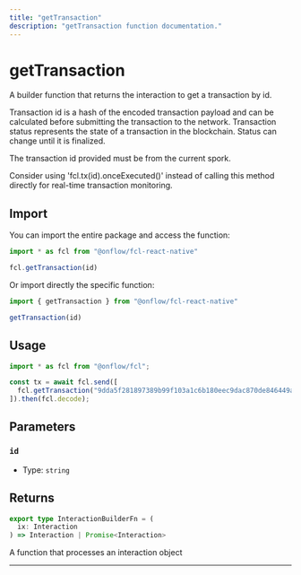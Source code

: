 ```yaml
---
title: "getTransaction"
description: "getTransaction function documentation."
---
```


<!-- THIS DOCUMENT IS AUTO-GENERATED FROM [onflow/fcl-react-native/src/fcl-react-native.ts](https://github.com/onflow/fcl-js/tree/master/packages/fcl-react-native/src/fcl-react-native.ts). DO NOT EDIT MANUALLY -->

# getTransaction

A builder function that returns the interaction to get a transaction by id.

Transaction id is a hash of the encoded transaction payload and can be calculated before submitting the transaction to the network.
Transaction status represents the state of a transaction in the blockchain. Status can change until it is finalized.

The transaction id provided must be from the current spork.

Consider using 'fcl.tx(id).onceExecuted()' instead of calling this method directly for real-time transaction monitoring.

## Import

You can import the entire package and access the function:

```typescript
import * as fcl from "@onflow/fcl-react-native"

fcl.getTransaction(id)
```

Or import directly the specific function:

```typescript
import { getTransaction } from "@onflow/fcl-react-native"

getTransaction(id)
```

## Usage

```typescript
import * as fcl from "@onflow/fcl";

const tx = await fcl.send([
  fcl.getTransaction("9dda5f281897389b99f103a1c6b180eec9dac870de846449a302103ce38453f3")
]).then(fcl.decode);
```

## Parameters

### `id` 


- Type: `string`


## Returns

```typescript
export type InteractionBuilderFn = (
  ix: Interaction
) => Interaction | Promise<Interaction>
```


A function that processes an interaction object

---